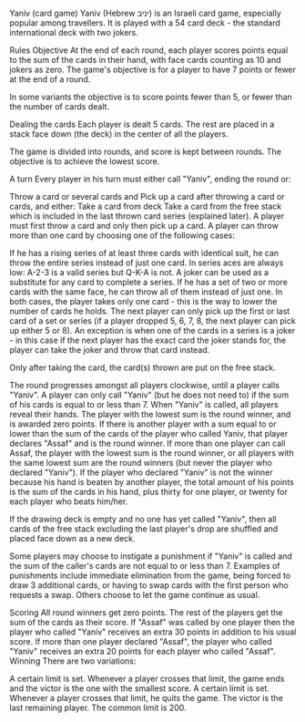 Yaniv (card game) Yaniv (Hebrew יניב) is an Israeli card game, especially popular among travellers. It is played with a 54 card deck - the standard international deck with two jokers.

Rules Objective At the end of each round, each player scores points equal to the sum of the cards in their hand, with face cards counting as 10 and jokers as zero. The game's objective is for a player to have 7 points or fewer at the end of a round.

In some variants the objective is to score points fewer than 5, or fewer than the number of cards dealt.

Dealing the cards Each player is dealt 5 cards. The rest are placed in a stack face down (the deck) in the center of all the players.

The game is divided into rounds, and score is kept between rounds. The objective is to achieve the lowest score.

A turn Every player in his turn must either call "Yaniv", ending the round or:

Throw a card or several cards and Pick up a card after throwing a card or cards, and either: Take a card from deck Take a card from the free stack which is included in the last thrown card series (explained later). A player must first throw a card and only then pick up a card. A player can throw more than one card by choosing one of the following cases:

If he has a rising series of at least three cards with identical suit, he can throw the entire series instead of just one card. In series aces are always low: A-2-3 is a valid series but Q-K-A is not. A joker can be used as a substitute for any card to complete a series. If he has a set of two or more cards with the same face, he can throw all of them instead of just one. In both cases, the player takes only one card - this is the way to lower the number of cards he holds. The next player can only pick up the first or last card of a set or series (if a player dropped 5, 6, 7, 8, the next player can pick up either 5 or 8). An exception is when one of the cards in a series is a joker - in this case if the next player has the exact card the joker stands for, the player can take the joker and throw that card instead.

Only after taking the card, the card(s) thrown are put on the free stack.

The round progresses amongst all players clockwise, until a player calls "Yaniv". A player can only call "Yaniv" (but he does not need to) if the sum of his cards is equal to or less than 7. When "Yaniv" is called, all players reveal their hands. The player with the lowest sum is the round winner, and is awarded zero points. If there is another player with a sum equal to or lower than the sum of the cards of the player who called Yaniv, that player declares "Assaf" and is the round winner. If more than one player can call Assaf, the player with the lowest sum is the round winner, or all players with the same lowest sum are the round winners (but never the player who declared "Yaniv"). If the player who declared "Yaniv" is not the winner because his hand is beaten by another player, the total amount of his points is the sum of the cards in his hand, plus thirty for one player, or twenty for each player who beats him/her.

If the drawing deck is empty and no one has yet called "Yaniv", then all cards of the free stack excluding the last player's drop are shuffled and placed face down as a new deck.

Some players may choose to instigate a punishment if "Yaniv" is called and the sum of the caller's cards are not equal to or less than 7. Examples of punishments include immediate elimination from the game, being forced to draw 3 additional cards, or having to swap cards with the first person who requests a swap. Others choose to let the game continue as usual.

Scoring All round winners get zero points. The rest of the players get the sum of the cards as their score. If "Assaf" was called by one player then the player who called "Yaniv" receives an extra 30 points in addition to his usual score. If more than one player declared "Assaf", the player who called "Yaniv" receives an extra 20 points for each player who called "Assaf". Winning There are two variations:

A certain limit is set. Whenever a player crosses that limit, the game ends and the victor is the one with the smallest score. A certain limit is set. Whenever a player crosses that limit, he quits the game. The victor is the last remaining player. The common limit is 200.